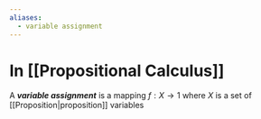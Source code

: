 ```yaml
---
aliases:
  - variable assignment
---
```

# In [[Propositional Calculus]]
A ___variable assignment___ is a mapping $f : X \to 1$ where $X$ is a set of [[Proposition|proposition]] variables